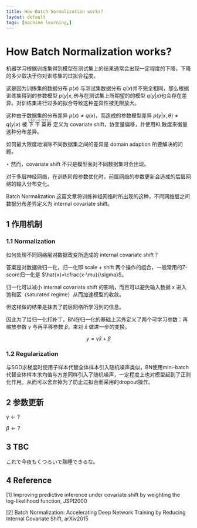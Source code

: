 ```yaml
---
title: How Batch Normalization works?
layout: default
tags: [machine learning,]
---
```


# How Batch Normalization works?

机器学习根据训练集得到模型在测试集上的结果通常会出现一定程度的下降，下降的多少取决于你对训练集的过拟合程度。

这是因为训练集的数据分布 $p(x)​$ 与测试集数据分布 $q(x)​$ 并不完全相同，那么根据训练集得到的参数模型 $p(y\vert x,\theta)​$ 与在测试集上所期望的的模型 $q(y\vert x)​$ 也会存在差异。对训练集进行过多的拟合导致这种差异性被无限放大。

这种由于数据集的分布差异 $p(x)\neq q(x)$，而造成的参数模型差异 $p(y\vert x,\theta) \neq q(y\vert x)$ 被 <ruby>下平<rt>しもだいら</rt></ruby> <ruby>英寿<rt>ひでとし</rt></ruby> 定义为 covariate shift，协变量偏移，并使用KL散度来衡量这种分布差异。

如何最大限度地消除不同数据集之间的差异是 domain adaption 所要解决的问题。

$\star$ 然而，covariate shift 不只是模型面对不同数据集时会出现。

对于多层神经网络，在训练阶段参数优化时，前层网络的参数更新会造成的后层网络的输入分布变化。

Batch Normalization 这篇文章将训练神经网络时所出现的这种，不同网络层之间数据分布差异定义为 internal covariate shift。

## 1 作用机制

### 1.1 Normalization

如何处理不同网络层对数据改变所造成的 internal covariate shift？

答案是对数据做归一化，归一化即 scale + shift 两个操作的组合，一般常用的Z-score归一化是 $\hat{x}=\cfrac{x-\mu}{\sigma}$。

归一化可以减小 internal covariate shift 的影响，而且可以避免输入数据 $x​$ 进入饱和区（saturated regime）从而加速模型的收敛。

但这样做的结果是抹去了前层网络所学习到的信息。

因此为了给归一化打补丁，BN在归一化的基础上另外定义了两个可学习参数：再缩放参数 $\gamma​$ 与再平移参数 $\beta​$，来对 $\hat{x}​$ 做进一步的变换。

$$
y=\gamma \hat{x}+\beta
$$


### 1.2 Regularization

与SGD求梯度时使用子样本代替全体样本引入随机噪声类似，BN使用mini-batch代替全体样本求均值与方差同样引入了随机噪声，一定程度上也对模型起到了正则化作用。从而可以舍弃掉为了防止过拟合而采用的dropout操作。

## 2 参数更新

$\gamma\leftarrow ?$

$\beta\leftarrow ?​$

## 3 TBC

これで今夜もくつろいで熟睡できるな。

## 4 Reference

\[1] Improving predictive inference under covariate shift by weighting the log-likelihood function, JSPI2000

\[2] Batch Normalization: Accelerating Deep Network Training by Reducing Internal Covariate Shift, arXiv2015